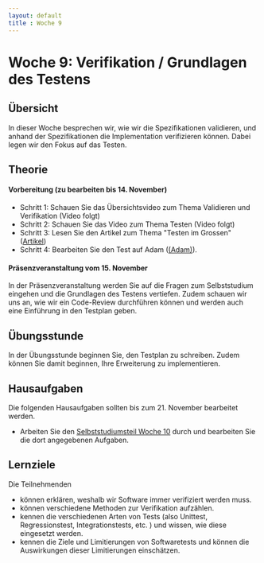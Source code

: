 ```yaml
---
layout: default
title : Woche 9
---
```


# Woche 9: Verifikation / Grundlagen des Testens


## Übersicht

In dieser Woche besprechen wir, wie wir die Spezifikationen validieren, und anhand der 
Spezifikationen die Implementation verifizieren können. Dabei legen wir den Fokus auf 
das Testen. 

## Theorie

#### Vorbereitung (zu bearbeiten bis 14. November)

* Schritt 1: Schauen Sie das Übersichtsvideo zum Thema Validieren und Verifikation (Video folgt)
* Schritt 2: Schauen Sie das Video zum Thema Testen (Video folgt)
* Schritt 3: Lesen Sie den Artikel zum Thema "Testen im Grossen" ([Artikel](./testing-in-the-large))
* Schritt 4: Bearbeiten Sie den Test auf Adam ([(Adam)](https://adam.unibas.ch/goto_adam_tst_1629495.html)).

#### Präsenzveranstaltung vom 15. November

In der Präsenzveranstaltung werden Sie auf die Fragen zum Selbststudium eingehen und die Grundlagen des Testens vertiefen.
Zudem schauen wir uns an, wie wir ein Code-Review durchführen können und werden auch eine Einführung in den Testplan geben. 

## Übungsstunde

In der Übungsstunde beginnen Sie, den Testplan zu schreiben. Zudem können Sie damit beginnen, Ihre Erweiterung zu implementieren.

## Hausaufgaben

Die folgenden Hausaufgaben sollten bis zum 21. November bearbeitet werden. 

* Arbeiten Sie den [Selbststudiumsteil Woche 10](../week10/index) durch und bearbeiten Sie die dort angegebenen Aufgaben. 


## Lernziele

Die Teilnehmenden

- können erklären, weshalb wir Software immer verifiziert werden muss.
- können verschiedene Methoden zur Verifikation aufzählen.
- kennen die verschiedenen Arten von Tests (also Unittest, Regressionstest, Integrationstests, etc. ) und wissen, wie diese eingesetzt werden.
- kennen die Ziele und Limitierungen von Softwaretests und können die Auswirkungen dieser Limitierungen einschätzen.
